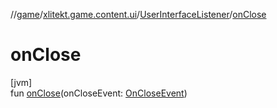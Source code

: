 //[game](../../../index.md)/[xlitekt.game.content.ui](../index.md)/[UserInterfaceListener](index.md)/[onClose](on-close.md)

# onClose

[jvm]\
fun [onClose](on-close.md)(onCloseEvent: [OnCloseEvent](../index.md#1821806567%2FClasslikes%2F440369633))
